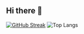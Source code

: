 ## Hi there 👋
[![GitHub Streak](https://github-readme-streak-stats.herokuapp.com?user=c043&theme=dark&hide_border=true)](https://git.io/streak-stats)
![Top Langs](https://github-readme-stats.vercel.app/api/top-langs/?username=c043&layout=compact&theme=dark&hide_borders=true)

<!--
**C043/c043** is a ✨ _special_ ✨ repository because its `README.md` (this file) appears on your GitHub profile.

Here are some ideas to get you started:

- 🔭 I’m currently working on ...
- 🌱 I’m currently learning ...
- 👯 I’m looking to collaborate on ...
- 🤔 I’m looking for help with ...
- 💬 Ask me about ...
- 📫 How to reach me: ...
- 😄 Pronouns: ...
- ⚡ Fun fact: ...
-->

